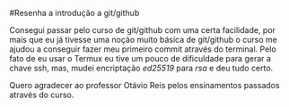 #Resenha a introdução a git/github

Consegui passar pelo curso de git/github com uma certa facilidade, por mais que eu já tivesse uma noção muito básica de git/github o curso me ajudou a conseguir fazer meu primeiro commit através do terminal.
Pelo fato de eu usar o Termux eu tive um pouco de dificuldade para gerar a chave ssh, mas, mudei encriptação *ed25519* para *rsa* e deu tudo certo.

Quero agradecer ao professor Otávio Reis pelos ensinamentos passados através do curso. 
